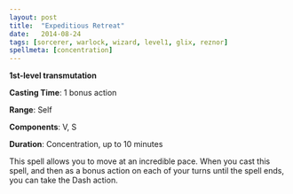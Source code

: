 ```yaml
---
layout: post
title:  "Expeditious Retreat"
date:   2014-08-24
tags: [sorcerer, warlock, wizard, level1, glix, reznor]
spellmeta: [concentration]
---
```


**1st-level transmutation**

**Casting Time**: 1 bonus action

**Range**: Self

**Components**: V, S

**Duration**: Concentration, up to 10 minutes

This spell allows you to move at an incredible pace. When you cast this spell, and then as a bonus action on each of your turns until the spell ends, you can take the Dash action.